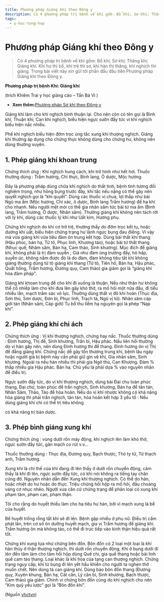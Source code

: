 ```yaml
---
title: Phương pháp Giáng khí theo Đông y
description: Có 4 phương pháp trị bệnh về khí gồm- Bổ khí; Sơ khí; Thăng khí; Giáng khí. Khí hư thì bổ, khí trệ thì sơ, khí hàn thì thăng, khí nghịch thì giáng. Trong bài viết này xin gửi tới phần đầu đầu tiên Phương pháp Giáng khí theo Đông y.
tags:
  - y-hoc-tong-hop
---
```


# Phương pháp Giáng khí theo Đông y 

> Có 4 phương pháp trị bệnh về khí gồm: Bổ khí; Sơ khí; Thăng khí; Giáng khí. Khí hư thì bổ, khí trệ thì sơ, khí hàn thì thăng, khí nghịch thì giáng. Trong bài viết này xin gửi tới phần đầu đầu tiên Phương pháp Giáng khí theo Đông y.


**Phương pháp trị bệnh Khí: Giáng khí**


(trích Khiêm Trai y học giảng cảo – Tần Bá Vi )


* **Xem thêm:**[Phương pháp Sơ khí theo Đông y](/yhctvn/phuong-phap-so-khi-theo-dong-y)


Giáng khí làm cho khí nghịch bình thuận lại. Cho nên còn có tên gọi là Bình khí, Thuận khí, Can khí nghịch, biểu hiện ngực sườn đầy tức vì khí nghịch biểu hiện nấc nhiều.


Phế khí nghịch biểu hiện đờm trọc ủng tắc xung khí thượng nghịch. Giáng khí thường áp dụng cho chứng thực không dùng cho chứng hư, không nên dùng thường xuyên.


## 1. Phép giáng khí khoan trung


Chứng thích ứng : Khí nghịch hung cách, khi trở hình như hết hơi. Thuốc thường dùng : Trầm hương, Chỉ thực, Binh lang, Ô dược, Mộc hương.


Đây là phương pháp dùng chữa khí nghịch do thất tình, bệnh tình tương đối nghiêm trọng, như hông bụng trước đây, khí tắc nếu nặng có thể gây nên quyết nghịch gọi là “khí quyết”. Dùng các thuốc vị chua, lợi thấp như bài Ngũ ma ẩm (Mộc hương, Chỉ xác, ô dược, Binh lang Trầm hương) để hạ khí cho nhanh. Nếu người mệt mỏi có thể gia nhân sâm tức bài tứ ma ẩm (Binh lang, Trầm hương, Ô dược, Nhân sâm). Thường giáng khí không nên tách rời với lý khí, dùng các thuốc lý khí như Uất kim, Hương phụ.





Chứng khí nghịch do khí cơ trở trệ, thường thấy do đờm trọc kết tụ, hoặc dương khí uất, biểu hiện chứng trạng hư lãnh ngực bụng đau điếng. Vì vậy mà vừa giáng khí vừa tiêu đàm ôn trung kết hợp. Dùng bài thất khí thang (Hậu phúc, bán hạ, Tử tô, Phục linh, Khương táo), hoặc bài tứ thất thang (Nhục quế, Nhâm sâm, Bán hạ, Cam thảo, Sinh khương). Mục đích để giáng khí, không phải là trị đàm suyễn ; Giá như đàm ủng trướng đầy, hô hấp, suyễn úc, không nằm được đó là do đàm, đàm không tiêu tất khí không giáng thường dùng tử tô giáng khí thang (Tử tô, Tiên hồ, Bán hạ, Hậu phác, Quất hồng, Trầm hương, Đương quy, Cam thảo) gia giảm gọi là “giáng khí hóa đàm pháp”.


Giáng khí khoan trung để cho khí đi xuống là thuận. Nếu như thận hư không thể cố nhiếp làm cho khí đưa lên gây khó thở, ra mồ hôi một nửa đầu, đi tiểu nhiều lần, mạch trầm sác vô lực. Thường dùng thất vị đô khí hoàn (Thục địa, Sơn thù, Sơn dược, Đơn bì, Phục linh, Trạch tả, Ngũ vị tử). Nhân sâm cáp giới tán (Nhân sâm, Cáp giới) Tu bổ thu liễm hạ nguyên gọi là phép “Nạp khí”.


## 2. Phép giáng khí chỉ ách


Chứng thích ứng : Vị khí thượng nghịch, chứng hay nấc. Thuốc thường dùng : Đinh hương, Thị đề, Sinh khương, Trần bì, Hậu phác. Nấu liên hồi thường do vị hàn gây nên, nên dùng Đinh hương thi để thang. Đinh hương ôn vị Thị đề đắng giáng khí. Chứng nấc dễ gây tổn thương trung khí, bệnh lâu ngày hoặc người già bị bệnh này cần phải giữ gìn vệ khí, Gia nhân sâm, Sinh khương. Ngoài ra nếu hàn nhiều thì phải gia Ngô thù, Can Khương. Đàm % thấp nhiều gia Hậu phác. Bán hạ. Chủ yếu là phải dựa % vào nguyên nhân để điều trị.  

Ngực sườn đầy tức, do vị khí thượng nghịch, dùng bài Đại chu toàn phúc thang, Đại chư, toàn phúc để trấn nghịch, Sinh khương, Bán hạ để tân tán, Nhân Sâm, Thảo, Táo để hòa hoãn. Nếu do vị khí nhược không có khả năng hòa giáng thì phải trấn nghịch, tân tán, hòa hoãn kết hợp 3 yếu tố : Nếu dùng giáng khí chỉ có thể trị tiêu không  

có khả năng trị bản dược.


## 3. Phép bình giáng xung khí


Chứng thích ứng : vùng dưới rốn máy động, khí nghịch lên làm khó thở, ngực sườn đầy tức, gân mạch co rút v.v…  

Thuốc thường dùng : Thục địa, Đương quy, Bạch thược, Thỏ ty tử, Tử thạch anh, Trầm hương.  

Xung khí là chỉ thế của khí đang đi lên thấy ở dưới rốn chuyển động, cảm thấy là khí đi lên, ngực sườn đầy tức, có khi nói không ra tiếng tay chân cứng đờ. Nguyên nhân dẫn đến Xung khí thượng nghịch. Có thể do hàn, hoặc nhiệt do hư hoặc do thực. Triệu chứng hồi hộp ra mồ hôi, đầu choáng váng cơ nhục nhẽo. Người xưa căn cứ chứng trạng để phân loại có xung khí phạm tâm, phạm can, phạm thận.


Tôi cho rằng do huyết thiếu làm cho hạ tiêu hư hàn, bởi vì mạch xung là bể của huyết.


Bể huyết trống rỗng tất khí sẽ đi lên. Bệnh gặp nhiều ở phụ nữ. Điều trị cấm phát lãn, trên cơ sở ôn dưỡng huyết mạch, gia vị Trầm hương để giáng khí. Trầm hương ôn mà không táo, có thể đi trực tiếp vào kinh thận hiệu quả rất tốt.  

Chứng khí xung tựa như chứng bên đồn. Bôn đồn có 2 loại một loại là khí hàn thủy ở thận thượng nghịch, thì dưới rốn chuyển động, Khí ở bụng dưới đi lên đến tâm làm cho tâm hồi hộp dùng Quế chi, gia quế thang hoặc bài linh quế cam táo thang. Loại khác là khí hỏa của tạng can thượng nghịch. Chứng trạng nguy cấp, khí từ bụng đi lên yết hầu khiến cho người ta nghẹn thở muốn chết. Nên dùng tả can giáng khí. Dùng bào bôn đồn thang (Đương quy, Xuyên khung, Bán hạ, Cát căn, Lý căn bì, Sinh khương, Bạch thược, Cam thảo) gia giảm. Chính vì chứng bôn đồn cũng do khí nghịch cho nên “Kim quỹ yếu lược” gọi là “Bôn đồn khí”.

(Nguồn <a href="https://yhctvn.com/phuong-phap-giang-khi-theo-dong-y/" target="_blank">yhctvn</a>)
